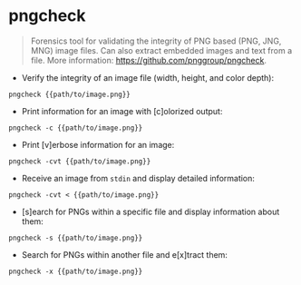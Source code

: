 # pngcheck

> Forensics tool for validating the integrity of PNG based (PNG, JNG, MNG) image files.
> Can also extract embedded images and text from a file.
> More information: <https://github.com/pnggroup/pngcheck>.

- Verify the integrity of an image file (width, height, and color depth):

`pngcheck {{path/to/image.png}}`

- Print information for an image with [c]olorized output:

`pngcheck -c {{path/to/image.png}}`

- Print [v]erbose information for an image:

`pngcheck -cvt {{path/to/image.png}}`

- Receive an image from `stdin` and display detailed information:

`pngcheck -cvt < {{path/to/image.png}}`

- [s]earch for PNGs within a specific file and display information about them:

`pngcheck -s {{path/to/image.png}}`

- Search for PNGs within another file and e[x]tract them:

`pngcheck -x {{path/to/image.png}}`

